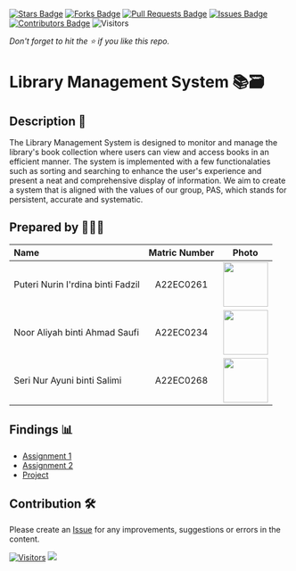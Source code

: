 [![Stars Badge](https://img.shields.io/github/stars/jjn7702/SECJ2013-DSA)](https://github.com/jjn7702/SECJ2013-DSA/Submission/Sample/stargazers)
[![Forks Badge](https://img.shields.io/github/forks/jjn7702/SECJ2013-DSA)](https://github.com/jjn7702/SECJ2013-DSA/Submission/Sample/network/members)
[![Pull Requests Badge](https://img.shields.io/github/issues-pr/jjn7702/SECJ2013-DSA)](https://github.com/jjn7702/SECJ2013-DSA/Submission/Sample/pulls)
[![Issues Badge](https://img.shields.io/github/issues/jjn7702/SECJ2013-DSA)](https://github.com/jjn7702/SECJ2013-DSA/Submission/Sample/issues)
[![Contributors Badge](https://img.shields.io/github/contributors/jjn7702/SECJ2013-DSA?color=2b9348)](https://github.com/jjn7702/SECJ2013-DSA/Submission/Sample/graphs/contributors)
![Visitors](https://api.visitorbadge.io/api/visitors?path=https%3A%2F%2Fgithub.com%2Fjjn7702%2FSECJ2013-DSA%2FSubmission%2FSample&labelColor=%23d9e3f0&countColor=%23697689&style=flat)

_Don't forget to hit the :star: if you like this repo._

# Library Management System 📚🗃️

## Description 📝

The Library Management System is designed to monitor and manage the library's book collection where users can view and access books in an efficient manner. The system is implemented with a few functionalaties such as sorting and searching to enhance the user's experience and present a neat and comprehensive display of information. We aim to create a system that is aligned with the values of our group, PAS, which stands for persistent, accurate and systematic.

## Prepared by 👩🏻‍💻

| Name             | Matric Number | Photo                                                         |
| :---------------- | :-------------: | :------------------------------------------------------------: |
| Puteri Nurin I'rdina binti Fadzil | A22EC0261 | <img src="https://cdn-icons-png.flaticon.com/512/4537/4537097.png?ga=GA1.1.929424405.1703072810" width=80px, height=80px> |
| Noor Aliyah binti Ahmad Saufi     | A22EC0234 | <img src="https://cdn-icons-png.flaticon.com/512/4537/4537097.png?ga=GA1.1.929424405.1703072810" width=80px, height=80px> |
| Seri Nur Ayuni binti Salimi       | A22EC0268 | <img src="https://cdn-icons-png.flaticon.com/512/4537/4537097.png?ga=GA1.1.929424405.1703072810" width=80px, height=80px> |


## Findings 📊

- [Assignment 1](https://github.com/jjn7702/SECJ2013-DSA/tree/main/Submission/sec04/PAS/Assignment1/Assignment1%20Report.md)
- [Assignment 2](https://github.com/jjn7702/SECJ2013-DSA/tree/main/Submission/sec04/PAS/Assignment2/Assignment2%20Report.md)
- [Project](https://github.com/jjn7702/SECJ2013-DSA/tree/main/Submission/sec04/PAS/Project)

## Contribution 🛠️
Please create an [Issue](https://github.com/jjn7702/SECJ2013-DSA/issues) for any improvements, suggestions or errors in the content. 

[![Visitors](https://api.visitorbadge.io/api/visitors?path=https%3A%2F%2Fgithub.com%2Fjjn7702&labelColor=%23697689&countColor=%23555555&style=plastic)](https://visitorbadge.io/status?path=https%3A%2F%2Fgithub.com%2Fjjn7702)
![](https://hit.yhype.me/github/profile?user_id=81284918)
